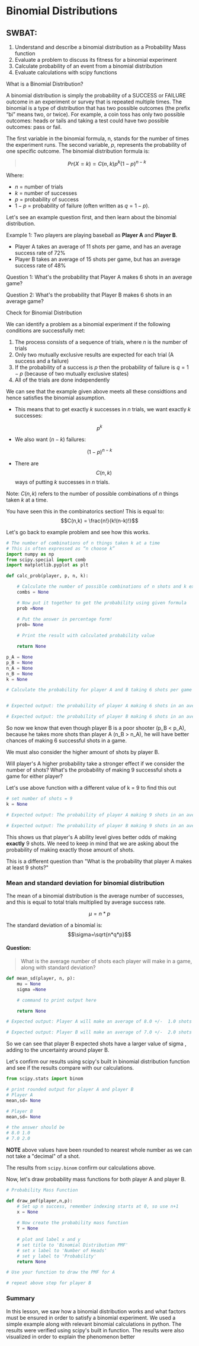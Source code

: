 
# Binomial Distributions

## SWBAT:

1. Understand and describe a binomial distribution as a Probability Mass function 
2. Evaluate a problem to discuss its fitness for a binomial experiment
3. Calculate probability of an event from a binomial distribution
4. Evaluate calculations with scipy functions

What is a Binomial Distribution?

A binomial distribution is simply the probability of a SUCCESS or FAILURE outcome in an experiment or survey that is repeated multiple times. The binomial is a type of distribution that has two possible outcomes (the prefix “bi” means two, or twice). For example, a coin toss has only two possible outcomes: heads or tails and taking a test could have two possible outcomes: pass or fail.

The first variable in the binomial formula, n, stands for the number of times the experiment runs. The second variable, $p$, represents the probability of one specific outcome.
The binomial distribution formula is:

> **$$Pr(X=k)=C(n,k)p^k (1-p)^{n-k}$$**

Where:
* $n$ = number of trials
* $k$ = number of successes
* $p$ = probability of success
* $1-p$ = probability of failure (often written as $q=1-p$).



Let's see an example question first, and then learn about the binomial distribution.

Example 1: Two players are playing baseball as **Player A** and **Player B**. 
* Player A takes an average of 11 shots per game, and has an average success rate of 72% 
* Player B takes an average of 15 shots per game, but has an average success rate of 48%

Question 1: What's the probability that Player A makes 6 shots in an average game?

Question 2: What's the probability that Player B makes 6 shots in an average game?






Check for Binomial Distribution

We can identify a problem as a binomial experiment if the following conditions are successfully met:

1. The process consists of a sequence of trials, where $n$ is the number of trials
2. Only two mutually exclusive results are expected for each trial (A success and a failure)
3. If the probability of a success is $p$ then the probability of failure is $q=1-p$ (because of two mutually exclusive states)
4. All of the trials are done independently

We can see that the example given above meets all these considtions and hence satisfies the binomial assumption. 


* This means that to get exactly $k$ successes in $n$ trials, we want exactly $k$ successes: 

$$p^k$$

* We also want $(n-k)$ failures:

$$(1-p)^{n-k}$$

* There are $$C(n,k)$$ ways of putting $k$ successes in $n$ trials.

Note: $C(n,k)$ refers to the number of possible combinations of $n$ things taken $k$ at a time.

You have seen this in the combinatorics section! This is equal to: $$C(n,k) =  \frac{n!}{k!(n-k)!}$$

Let's go back to example problem and see how this works. 


```python
# The number of combinations of n things taken k at a time
# This is often expressed as “n choose k”
import numpy as np
from scipy.special import comb
import matplotlib.pyplot as plt
```


```python
def calc_prob(player, p, n, k):

    # Calculate the number of possible combinations of n shots and k expected shots 
    combs = None

    # Now put it together to get the probability using given formula
    prob =None 

    # Put the answer in percentage form!
    prob= None 
    
    # Print the result with calculated probability value

    return None

p_A = None
p_B = None
n_A = None
n_B = None
k = None

# Calculate the probability for player A and B taking 6 shots per game


# Expected output: the probability of player A making 6 shots in an average game is 11.1% 

# Expected output: the probability of player B making 6 shots in an average game is 17.0% 

```

So now we know that even though player B is a poor shooter (p_B < p_A), because he takes more shots than player A (n_B > n_A), he will have better chances of making 6 successful shots in a game. 

We must also consider the higher amount of shots by player B. 

Will player's A higher probability take a stronger effect if we consider the number of shots?
What's the probability of making 9 successful shots a game for either player?

Let's use above function with a different value of k = 9 to find this out 


```python
# set number of shots = 9 
k = None

# Expected output: The probability of player A making 9 shots in an average game is 22.4%

# Expected output: The probability of player B making 9 shots in an average game is 13.4% 
```

This shows us that player's A ability level gives better odds of making **exactly** 9 shots. We need to keep in mind that we are asking about the probability of making exactly those amount of shots. 

This is a different question than "What is the probability that player A makes at least 9 shots?"

### Mean and standard deviation for binomial distribution

The mean of a binomial distribution is the average number of successes, and this is equal to total trials multiplied by average success rate.



$$\mu=n*p$$


The standard deviation of a binomial is:
$$\sigma=\sqrt{n*q*p}$$

#### Question:

> What is the average number of shots each player will make in a game, along with standard deviation?


```python
def mean_sd(player, n, p):
    mu = None
    sigma =None

    # command to print output here

    return None

# Expected output: Player A will make an average of 8.0 +/-  1.0 shots per game

# Expected output: Player B will make an average of 7.0 +/-  2.0 shots per game
```

So we can see that player B expected shots have a larger value of sigma , adding to the uncertainty around player B. 

Let's confirm our results using scipy's built in binomial distribution function and see if the results compare with our calculations. 


```python
from scipy.stats import binom

# print rounded output for player A and player B
# Player A
mean,sd= None

# Player B
mean,sd= None 

# the answer should be
# 8.0 1.0
# 7.0 2.0
```

**NOTE** above values have been rounded to nearest whole number as we can not take a "decimal" of a shot. 

The results from `scipy.binom` confirm our calculations above. 

Now, let's draw probability mass functions for both player A and player B.


```python
# Probability Mass Function

def draw_pmf(player,n,p):
    # Set up n success, remember indexing starts at 0, so use n+1
    x = None
    
    # Now create the probability mass function
    Y = None
    
    # plot and label x and y   
    # set title to 'Binomial Distribution PMF'
    # set x label to 'Number of Heads'
    # set y label to 'Probability'
    return None

# Use your function to draw the PMF for A
```


```python
# repeat above step for player B
```

### Summary 

In this lesson, we saw how a binomial distribution works and what factors must be ensured in order to satisfy a binomial experiment. We used a simple example along with relevant binomial calculations in python. The results were verified using scipy's built in function. The results were also visualized in order to explain the phenomenon better
